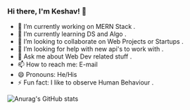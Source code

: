 ### Hi there, I'm Keshav! 👋

- 🔭 I’m currently working on MERN Stack . 
- 🌱 I’m currently learning DS and Algo . 
- 👯 I’m looking to collaborate on Web Projects or Startups . 
- 🤔 I’m looking for help with new api's to work with . 
- 💬 Ask me about Web Dev related stuff . 
- 📫 How to reach me: E-mail
- 😄 Pronouns: He/His
- ⚡ Fun fact: I like to observe Human Behaviour . 


![Anurag's GitHub stats](https://github-readme-stats.vercel.app/api?username=Keshav002&show_icons=true&theme=cobalt&bg_color=000e22&icon_color=FFCCFF&title_color=9FFFF&text_color=99FFCC&hide_border=true)



